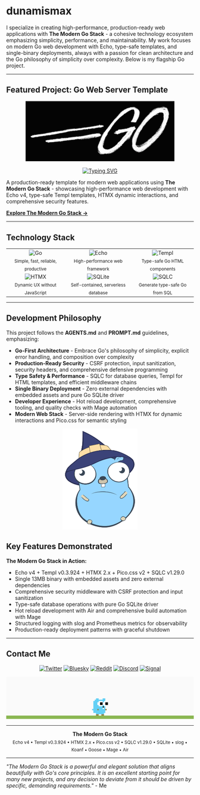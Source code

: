 # dunamismax

I specialize in creating high-performance, production-ready web applications with **The Modern Go Stack** - a cohesive technology ecosystem emphasizing simplicity, performance, and maintainability. My work focuses on modern Go web development with Echo, type-safe templates, and single-binary deployments, always with a passion for clean architecture and the Go philosophy of simplicity over complexity. Below is my flagship Go project.

---

## Featured Project: Go Web Server Template

<p align="center">
  <img src="https://github.com/dunamismax/images/blob/main/golang/go-logo.png" alt="Go Web Server Template Logo" width="400" />
</p>

<p align="center">
  <a href="https://github.com/dunamismax/go-web-server">
    <img src="https://readme-typing-svg.demolab.com/?font=Fira+Code&size=24&pause=1000&color=00ADD8&center=true&vCenter=true&width=900&lines=The+Modern+Go+Stack;Echo+v4+Framework+with+Type-Safe+Templates;HTMX+2.x+Dynamic+UX+without+JavaScript;SQLC+Generated+Queries+with+Pure+Go+SQLite;CSRF+Protection+and+Input+Sanitization;Structured+Error+Handling+and+Request+Tracing;Hot+Reload+Development+with+Mage+Automation;Single+Binary+Deployment+at+11MB;Production-Ready+Security+Middleware;Zero+External+Dependencies" alt="Typing SVG" />
  </a>
</p>

A production-ready template for modern web applications using **The Modern Go Stack** - showcasing high-performance web development with Echo v4, type-safe Templ templates, HTMX dynamic interactions, and comprehensive security features.

[**Explore The Modern Go Stack →**](https://github.com/dunamismax/go-web-server)

---

## Technology Stack

<table align="center">
<tr>
<td align="center">
<img src="https://img.shields.io/badge/Language-Go_1.24+-00ADD8?style=for-the-badge&logo=go&logoColor=white" alt="Go"><br>
<sub>Simple, fast, reliable, productive</sub>
</td>
<td align="center">
<img src="https://img.shields.io/badge/Framework-Echo_v4-00ADD8?style=for-the-badge&logo=go&logoColor=white" alt="Echo"><br>
<sub>High-performance web framework</sub>
</td>
<td align="center">
<img src="https://img.shields.io/badge/Templates-Templ_v0.3.924-00ADD8?style=for-the-badge&logo=go&logoColor=white" alt="Templ"><br>
<sub>Type-safe Go HTML components</sub>
</td>
</tr>
<tr>
<td align="center">
<img src="https://img.shields.io/badge/Frontend-HTMX_2.x-3D72D7?style=for-the-badge&logo=htmx&logoColor=white" alt="HTMX"><br>
<sub>Dynamic UX without JavaScript</sub>
</td>
<td align="center">
<img src="https://img.shields.io/badge/Database-SQLite-003B57?style=for-the-badge&logo=sqlite&logoColor=white" alt="SQLite"><br>
<sub>Self-contained, serverless database</sub>
</td>
<td align="center">
<img src="https://img.shields.io/badge/Queries-SQLC_v1.29.0-00ADD8?style=for-the-badge&logo=go&logoColor=white" alt="SQLC"><br>
<sub>Generate type-safe Go from SQL</sub>
</td>
</tr>
</table>

---

## Development Philosophy

This project follows the **AGENTS.md** and **PROMPT.md** guidelines, emphasizing:

- **Go-First Architecture** - Embrace Go's philosophy of simplicity, explicit error handling, and composition over complexity
- **Production-Ready Security** - CSRF protection, input sanitization, security headers, and comprehensive defensive programming
- **Type Safety & Performance** - SQLC for database queries, Templ for HTML templates, and efficient middleware chains
- **Single Binary Deployment** - Zero external dependencies with embedded assets and pure Go SQLite driver
- **Developer Experience** - Hot reload development, comprehensive tooling, and quality checks with Mage automation
- **Modern Web Stack** - Server-side rendering with HTMX for dynamic interactions and Pico.css for semantic styling

<p align="center">
  <img src="https://github.com/dunamismax/images/blob/main/golang/gopher-mage.svg" alt="Gopher Mage" width="200" />
</p>

## Key Features Demonstrated

**The Modern Go Stack in Action:**

- Echo v4 + Templ v0.3.924 + HTMX 2.x + Pico.css v2 + SQLC v1.29.0
- Single 13MB binary with embedded assets and zero external dependencies  
- Comprehensive security middleware with CSRF protection and input sanitization
- Type-safe database operations with pure Go SQLite driver
- Hot reload development with Air and comprehensive build automation with Mage
- Structured logging with slog and Prometheus metrics for observability
- Production-ready deployment patterns with graceful shutdown

---

## Contact Me

<p align="center">
  <a href="https://twitter.com/dunamismax" target="_blank"><img src="https://img.shields.io/badge/Twitter-00ADD8.svg?&style=for-the-badge&logo=twitter&logoColor=white" alt="Twitter"></a>
  <a href="https://bsky.app/profile/dunamismax.bsky.social" target="_blank"><img src="https://img.shields.io/badge/Bluesky-00ADD8?style=for-the-badge&logo=bluesky&logoColor=white" alt="Bluesky"></a>
  <a href="https://reddit.com/user/dunamismax" target="_blank"><img src="https://img.shields.io/badge/Reddit-00ADD8.svg?&style=for-the-badge&logo=reddit&logoColor=white" alt="Reddit"></a>
  <a href="https://discord.com/users/dunamismax" target="_blank"><img src="https://img.shields.io/badge/Discord-00ADD8.svg?style=for-the-badge&logo=discord&logoColor=white" alt="Discord"></a>
  <a href="https://signal.me/#p/+dunamismax.66" target="_blank"><img src="https://img.shields.io/badge/Signal-00ADD8.svg?style=for-the-badge&logo=signal&logoColor=white" alt="Signal"></a>
</p>

<p align="center">
  <img src="https://github.com/dunamismax/images/blob/main/golang/gopher-running-jumping.gif" alt="Gopher Running and Jumping" width="600" />
</p>

---

<p align="center">
  <strong>The Modern Go Stack</strong><br>
  <sub>Echo v4 • Templ v0.3.924 • HTMX 2.x • Pico.css v2 • SQLC v1.29.0 • SQLite • slog • Koanf • Goose • Mage • Air</sub>
</p>

---

*"The Modern Go Stack is a powerful and elegant solution that aligns beautifully with Go's core principles. It is an excellent starting point for many new projects, and any decision to deviate from it should be driven by specific, demanding requirements."* - Me
